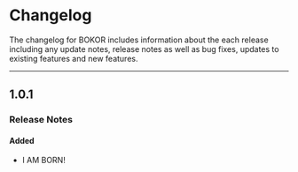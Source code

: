 # Changelog

The changelog for BOKOR includes information about the each release including any update notes, release notes as well as bug fixes, updates to existing features and new features.


---
## 1.0.1 

### Release Notes
#### Added

- I AM BORN!
